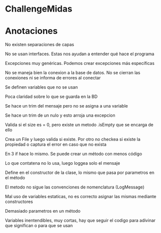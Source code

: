 # ChallengeMidas
# Anotaciones

No existen separaciones de capas

No se usan interfaces. Estas nos ayudan a entender qué hace el programa

Excepciones muy genéricas. Podemos crear excepciones más específicas

No se maneja bien la conexion a la base de datos. No se cierran las conexiones ni se informa de errores al conectar

Se definen variables que no se usan

Poca claridad sobre lo que se guarda en la BD

Se hace un trim del mensaje pero no se asigna a una variable

Se hace un trim de un nulo y esto arroja una excepcion

Valida si el size es = 0, pero existe un metodo .isEmpty que se encarga de ello

Crea un File y luego valida si existe. Por otro no checkea si existe la propiedad o captura el error en caso que no exista

En 3 if hace lo mismo. Se puede crear un método con menos código

Lo que contatena no lo usa, luego loggea solo el mensaje

Define en el constructor de la clase, lo mismo que pasa por parametros en el método

El metodo no sigue las convenciones de nomenclatura (LogMessage)

Mal uso de variables estaticas, no es correcto asignar las mismas mediante constructores

Demasiado parametros en un método

Variables inentendibles, muy cortas, hay que seguir el codigo para adivinar que significan o para que se usan

